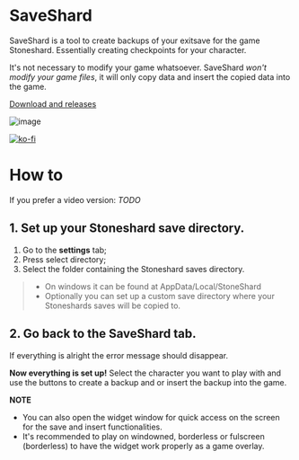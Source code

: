 # SaveShard
SaveShard is a tool to create backups of your exitsave for the game Stoneshard. Essentially creating checkpoints for your character.

It's not necessary to modify your game whatsoever. SaveShard *won't modify your game files*, it will only copy data and insert the copied data into the game.

[Download and releases](https://github.com/zMenta/SaveShard/releases)

![image](https://github.com/zMenta/SaveShard/assets/70714721/61563f81-bdd6-4feb-82e4-10a187226cb1)

[![ko-fi](https://ko-fi.com/img/githubbutton_sm.svg)](https://ko-fi.com/J3J5LJFPI)

# How to

If you prefer a video version:  *TODO*

## 1. Set up your Stoneshard save directory.
1. Go to the **settings** tab;
2. Press select directory;
3. Select the folder containing the Stoneshard saves directory.

>- On windows it can be found at AppData/Local/StoneShard
>- Optionally you can set up a custom save directory where your Stoneshards saves will be copied to.

## 2. Go back to the SaveShard tab.
If everything is alright the error message should disappear.

**Now everything is set up!**
Select the character you want to play with and use the buttons to create a backup and or insert the backup into the game.

**NOTE**
- You can also open the widget window for quick access on the screen for the save and insert functionalities.
- It's recommended to play on windowned, borderless or fulscreen (borderless) to have the widget work properly as a game overlay.
